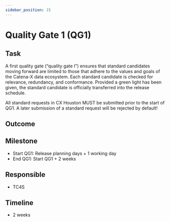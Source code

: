 ```yaml
---
sidebar_position: 15
---
```


# Quality Gate 1 (QG1)

## Task

A first quality gate (“quality gate I”) ensures that standard candidates moving forward are limited to those that adhere to the values and goals of the Catena-X data ecosystem. Each standard candidate is checked for relevance, redundancy, and conformance. Provided a green light has been given, the standard candidate is officially transferred into the release schedule.

All standard requests in CX Houston MUST be submitted prior to the start of QG1. A later submission of a standard request will be rejected by default!

## Outcome

## Milestone

- Start QG1: Release planning days + 1 working day
- End QG1: Start QG1 + 2 weeks

## Responsible

- TC4S

## Timeline

- 2 weeks
